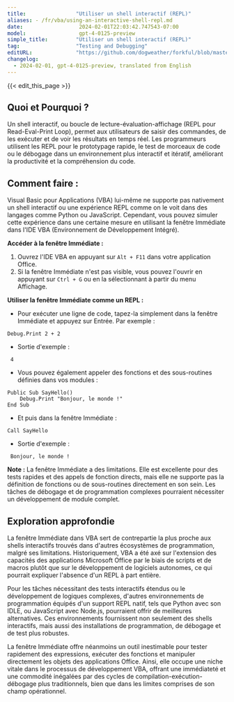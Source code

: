 ```yaml
---
title:                "Utiliser un shell interactif (REPL)"
aliases: - /fr/vba/using-an-interactive-shell-repl.md
date:                  2024-02-01T22:03:42.747543-07:00
model:                 gpt-4-0125-preview
simple_title:         "Utiliser un shell interactif (REPL)"
tag:                  "Testing and Debugging"
editURL:              "https://github.com/dogweather/forkful/blob/master/content/fr/vba/using-an-interactive-shell-repl.md"
changelog:
  - 2024-02-01, gpt-4-0125-preview, translated from English
---
```


{{< edit_this_page >}}

## Quoi et Pourquoi ?

Un shell interactif, ou boucle de lecture-évaluation-affichage (REPL pour Read-Eval-Print Loop), permet aux utilisateurs de saisir des commandes, de les exécuter et de voir les résultats en temps réel. Les programmeurs utilisent les REPL pour le prototypage rapide, le test de morceaux de code ou le débogage dans un environnement plus interactif et itératif, améliorant la productivité et la compréhension du code.

## Comment faire :

Visual Basic pour Applications (VBA) lui-même ne supporte pas nativement un shell interactif ou une expérience REPL comme on le voit dans des langages comme Python ou JavaScript. Cependant, vous pouvez simuler cette expérience dans une certaine mesure en utilisant la fenêtre Immédiate dans l'IDE VBA (Environnement de Développement Intégré).

**Accéder à la fenêtre Immédiate :**
1. Ouvrez l'IDE VBA en appuyant sur `Alt + F11` dans votre application Office.
2. Si la fenêtre Immédiate n'est pas visible, vous pouvez l'ouvrir en appuyant sur `Ctrl + G` ou en la sélectionnant à partir du menu Affichage.

**Utiliser la fenêtre Immédiate comme un REPL :**
- Pour exécuter une ligne de code, tapez-la simplement dans la fenêtre Immédiate et appuyez sur Entrée. Par exemple :

```basic
Debug.Print 2 + 2
```

- Sortie d'exemple :
```
 4
```

- Vous pouvez également appeler des fonctions et des sous-routines définies dans vos modules :

```basic
Public Sub SayHello()
    Debug.Print "Bonjour, le monde !"
End Sub
```

- Et puis dans la fenêtre Immédiate :
```basic
Call SayHello
```

- Sortie d'exemple :
```
 Bonjour, le monde !
```

**Note :** La fenêtre Immédiate a des limitations. Elle est excellente pour des tests rapides et des appels de fonction directs, mais elle ne supporte pas la définition de fonctions ou de sous-routines directement en son sein. Les tâches de débogage et de programmation complexes pourraient nécessiter un développement de module complet.

## Exploration approfondie

La fenêtre Immédiate dans VBA sert de contrepartie la plus proche aux shells interactifs trouvés dans d'autres écosystèmes de programmation, malgré ses limitations. Historiquement, VBA a été axé sur l'extension des capacités des applications Microsoft Office par le biais de scripts et de macros plutôt que sur le développement de logiciels autonomes, ce qui pourrait expliquer l'absence d'un REPL à part entière.

Pour les tâches nécessitant des tests interactifs étendus ou le développement de logiques complexes, d'autres environnements de programmation équipés d'un support REPL natif, tels que Python avec son IDLE, ou JavaScript avec Node.js, pourraient offrir de meilleures alternatives. Ces environnements fournissent non seulement des shells interactifs, mais aussi des installations de programmation, de débogage et de test plus robustes.

La fenêtre Immédiate offre néanmoins un outil inestimable pour tester rapidement des expressions, exécuter des fonctions et manipuler directement les objets des applications Office. Ainsi, elle occupe une niche vitale dans le processus de développement VBA, offrant une immédiateté et une commodité inégalées par des cycles de compilation-exécution-débogage plus traditionnels, bien que dans les limites comprises de son champ opérationnel.
